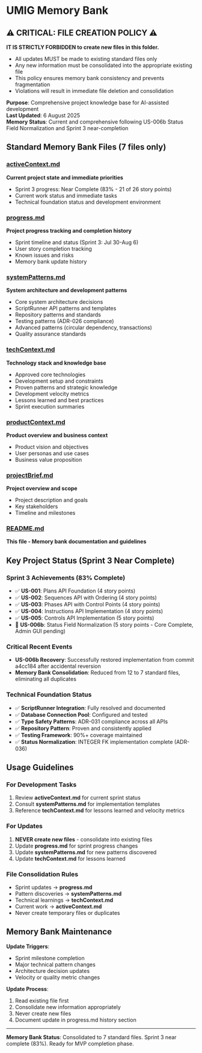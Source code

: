 # UMIG Memory Bank

## ⚠️ CRITICAL: FILE CREATION POLICY ⚠️

**IT IS STRICTLY FORBIDDEN to create new files in this folder.**

- All updates MUST be made to existing standard files only
- Any new information must be consolidated into the appropriate existing file
- This policy ensures memory bank consistency and prevents fragmentation
- Violations will result in immediate file deletion and consolidation

**Purpose**: Comprehensive project knowledge base for AI-assisted development  
**Last Updated**: 6 August 2025  
**Memory Status**: Current and comprehensive following US-006b Status Field Normalization and Sprint 3 near-completion

## Standard Memory Bank Files (7 files only)

### [activeContext.md](./activeContext.md)

**Current project state and immediate priorities**

- Sprint 3 progress: Near Complete (83% - 21 of 26 story points)
- Current work status and immediate tasks
- Technical foundation status and development environment

### [progress.md](./progress.md)

**Project progress tracking and completion history**

- Sprint timeline and status (Sprint 3: Jul 30-Aug 6)
- User story completion tracking
- Known issues and risks
- Memory bank update history

### [systemPatterns.md](./systemPatterns.md)

**System architecture and development patterns**

- Core system architecture decisions
- ScriptRunner API patterns and templates
- Repository patterns and standards
- Testing patterns (ADR-026 compliance)
- Advanced patterns (circular dependency, transactions)
- Quality assurance standards

### [techContext.md](./techContext.md)

**Technology stack and knowledge base**

- Approved core technologies
- Development setup and constraints
- Proven patterns and strategic knowledge
- Development velocity metrics
- Lessons learned and best practices
- Sprint execution summaries

### [productContext.md](./productContext.md)

**Product overview and business context**

- Product vision and objectives
- User personas and use cases
- Business value proposition

### [projectBrief.md](./projectBrief.md)

**Project overview and scope**

- Project description and goals
- Key stakeholders
- Timeline and milestones

### [README.md](./README.md)

**This file - Memory bank documentation and guidelines**

## Key Project Status (Sprint 3 Near Complete)

### Sprint 3 Achievements (83% Complete)

- ✅ **US-001**: Plans API Foundation (4 story points)
- ✅ **US-002**: Sequences API with Ordering (4 story points)
- ✅ **US-003**: Phases API with Control Points (4 story points)
- ✅ **US-004**: Instructions API Implementation (4 story points)
- ✅ **US-005**: Controls API Implementation (5 story points)
- 🔄 **US-006b**: Status Field Normalization (5 story points - Core Complete, Admin GUI pending)

### Critical Recent Events

- **US-006b Recovery**: Successfully restored implementation from commit a4cc184 after accidental reversion
- **Memory Bank Consolidation**: Reduced from 12 to 7 standard files, eliminating all duplicates

### Technical Foundation Status

- ✅ **ScriptRunner Integration**: Fully resolved and documented
- ✅ **Database Connection Pool**: Configured and tested
- ✅ **Type Safety Patterns**: ADR-031 compliance across all APIs
- ✅ **Repository Pattern**: Proven and consistently applied
- ✅ **Testing Framework**: 90%+ coverage maintained
- ✅ **Status Normalization**: INTEGER FK implementation complete (ADR-036)

## Usage Guidelines

### For Development Tasks

1. Review **activeContext.md** for current sprint status
2. Consult **systemPatterns.md** for implementation templates
3. Reference **techContext.md** for lessons learned and velocity metrics

### For Updates

1. **NEVER create new files** - consolidate into existing files
2. Update **progress.md** for sprint progress changes
3. Update **systemPatterns.md** for new patterns discovered
4. Update **techContext.md** for lessons learned

### File Consolidation Rules

- Sprint updates → **progress.md**
- Pattern discoveries → **systemPatterns.md**
- Technical learnings → **techContext.md**
- Current work → **activeContext.md**
- Never create temporary files or duplicates

## Memory Bank Maintenance

**Update Triggers**:

- Sprint milestone completion
- Major technical pattern changes
- Architecture decision updates
- Velocity or quality metric changes

**Update Process**:

1. Read existing file first
2. Consolidate new information appropriately
3. Never create new files
4. Document update in progress.md history section

---

**Memory Bank Status**: Consolidated to 7 standard files. Sprint 3 near complete (83%). Ready for MVP completion phase.
